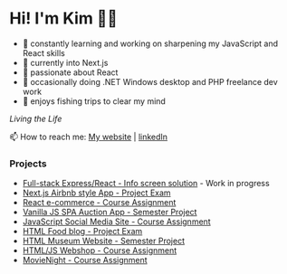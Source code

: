 # Hi! I'm Kim 🙋‍♂️

- 💪 constantly learning and working on sharpening my JavaScript and React skills
- 🚀 currently into Next.js
- 💙 passionate about React
- 💼 occasionally doing .NET Windows desktop and PHP freelance dev work
- 🎣 enjoys fishing trips to clear my mind

_Living the Life_

📫 How to reach me: [My website](https://kimrune.dev) | [linkedIn](https://www.linkedin.com/in/kim-rune-m%C3%B8ller-32523394)

### Projects

- [Full-stack Express/React - Info screen solution](https://github.com/kimrm/room-status) - Work in progress
- [Next.js Airbnb style App - Project Exam](https://github.com/kimrm/venue-booking-app)
- [React e-commerce - Course Assignment](https://github.com/kimrm/e-commerce-course-assignment)
- [Vanilla JS SPA Auction App - Semester Project](https://github.com/kimrm/auction-house)
- [JavaScript Social Media Site - Course Assignment](https://github.com/kimrm/JS2-CA)
- [HTML Food blog - Project Exam](https://github.com/kimrm/foodblog)
- [HTML Museum Website - Semester Project](https://github.com/kimrm/cosmu)
- [HTML/JS Webshop - Course Assignment](https://github.com/kimrm/rainy-days-ca)
- [MovieNight - Course Assignment](https://github.com/kimrm/movienight)

